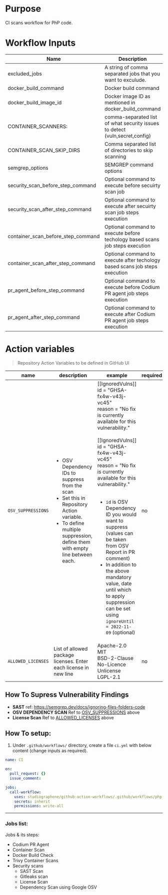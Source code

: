 # Purpose

CI scans workflow for PhP code.

# Workflow Inputs

| Name                               | Description                                                                  | Required | Default        |
| ---------------------------------- | ---------------------------------------------------------------------------- | -------- | -------------- |
| excluded_jobs                      | A string of comma separated jobs that you want to exculude.                  | no       |                |
| docker_build_command               | Docker build command                                                         | no       |                |
| docker_build_image_id              | Docker image ID as mentioned in docker_build_command                         | no       | `local:latest` |
| CONTAINER_SCANNERS:                | comma-separated list of what security issues to detect (vuln,secret,config)  | no       | `vuln`         |
| CONTAINER_SCAN_SKIP_DIRS           | Comma separated list of directories to skip scanning                         | no       |                |
| semgrep_options                    | SEMGREP command options                                                      | no       |                |
| security_scan_before_step_command  | Optional command to execute before secuirty scan job                         | no       |                |
| security_scan_after_step_command   | Optional command to execute after secuirty scan job steps execution          | no       |                |
| container_scan_before_step_command | Optional command to execute before techology based scans job steps execution | no       |                |
| container_scan_after_step_command  | Optional command to execute after techology based scans job steps execution  | no       |                |
| pr_agent_before_step_command       | Optional command to execute before Codium PR agent job steps execution       | no       |                |
| pr_agent_after_step_command        | Optional command to execute after Codium PR agent job steps execution        | no       |                |

# Action variables

> Repository Action Variables to be defined in GitHub UI

| name                                                                | description                                                                                                                                                                                 | example                                                                                                                                                                                                                                                                                                                                                                                                                                                                                                                       | required |
| ------------------------------------------------------------------- | ------------------------------------------------------------------------------------------------------------------------------------------------------------------------------------------- | ----------------------------------------------------------------------------------------------------------------------------------------------------------------------------------------------------------------------------------------------------------------------------------------------------------------------------------------------------------------------------------------------------------------------------------------------------------------------------------------------------------------------------- | -------- |
| `OSV_SUPPRESSIONS` <a name="action_variables_OSV_SUPPRESSIONS"></a> | <ul><li>OSV Dependency IDs to suppress from the scan</li><li>Set this in Repository Action variable.</li><li>To define multiple suppression, define them with empty line between each.</ul> | [[IgnoredVulns]]<br>id = "GHSA-fx4w-v43j-vc45"<br>reason = "No fix is currently available for this vulnerability."<br><br>[[IgnoredVulns]]<br>id = "GHSA-fx4w-v43j-vc45"<br>reason = "No fix is currently available for this vulnerability."<br><br><ul><li>`id` is OSV Dependency ID you would want to suppress (values can be taken from OSV Report in PR comment)</li><li>In addition to the above mandatory value, date until which to apply suppression can be set using `ignoreUntil = 2022-11-09` (optional)</li></ul> | no       |
| `ALLOWED_LICENSES` <a name="action_variable_ALLOWED_LICENSES"></a>  | List of allowed package licenses. Enter each license in new line                                                                                                                            | Apache-2.0<br>MIT<br>BSD-2-Clause<br>No-Licence<br>Unlicense<br>LGPL-2.1                                                                                                                                                                                                                                                                                                                                                                                                                                                      | no       |

## How To Supress Vulnerability Findings

- **SAST**
  ref: https://semgrep.dev/docs/ignoring-files-folders-code
- **OSV DEPENDENCY SCAN**
  Ref to [OSV_SUPPRESSIONS](#action_variables_OSV_SUPPRESSIONS) above
- **License Scan**
  Ref to [ALLOWED_LICENSES](#action_variable_ALLOWED_LICENSES) above

## How To setup:

1. Under `.github/workflows/` directory, create a file `ci.yml` with below content (change inputs as required).

```yaml
name: CI

on:
  pull_request: {}
  issue_comment:

jobs:
  call-workflow:
    uses: studiographene/github-action-workflows/.github/workflows/php-ci.yml@master # if you want alternatively pin to tag version version
    secrets: inherit
    permissions: write-all
```

---

### Jobs list:

Jobs & its steps:

- Codium PR Agent
- Container Scan
- Docker Build Check
- Trivy Container Scans
- Security scans
  - SAST Scan
  - Gitleaks scan
  - License Scan
  - Dependency Scan using Google OSV
